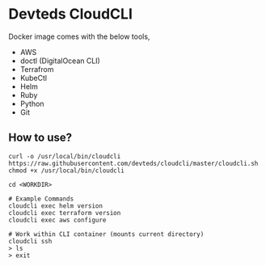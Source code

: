 # Devteds CloudCLI

Docker image comes with the below tools,

- AWS
- doctl (DigitalOcean CLI)
- Terrafrom
- KubeCtl
- Helm
- Ruby
- Python
- Git

## How to use?

```
curl -o /usr/local/bin/cloudcli https://raw.githubusercontent.com/devteds/cloudcli/master/cloudcli.sh
chmod +x /usr/local/bin/cloudcli

cd <WORKDIR>

# Example Commands
cloudcli exec helm version
cloudcli exec terraform version
cloudcli exec aws configure

# Work within CLI container (mounts current directory)
cloudcli ssh
> ls
> exit
```
